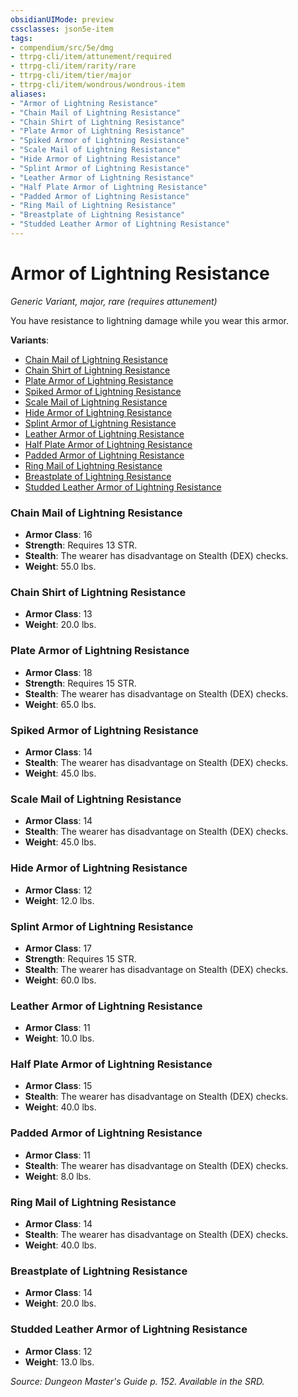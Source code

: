 ```yaml
---
obsidianUIMode: preview
cssclasses: json5e-item
tags:
- compendium/src/5e/dmg
- ttrpg-cli/item/attunement/required
- ttrpg-cli/item/rarity/rare
- ttrpg-cli/item/tier/major
- ttrpg-cli/item/wondrous/wondrous-item
aliases: 
- "Armor of Lightning Resistance"
- "Chain Mail of Lightning Resistance"
- "Chain Shirt of Lightning Resistance"
- "Plate Armor of Lightning Resistance"
- "Spiked Armor of Lightning Resistance"
- "Scale Mail of Lightning Resistance"
- "Hide Armor of Lightning Resistance"
- "Splint Armor of Lightning Resistance"
- "Leather Armor of Lightning Resistance"
- "Half Plate Armor of Lightning Resistance"
- "Padded Armor of Lightning Resistance"
- "Ring Mail of Lightning Resistance"
- "Breastplate of Lightning Resistance"
- "Studded Leather Armor of Lightning Resistance"
---
```

# Armor of Lightning Resistance
*Generic Variant, major, rare (requires attunement)*  


You have resistance to lightning damage while you wear this armor.

**Variants**:
- [Chain Mail of Lightning Resistance](#Chain%20Mail%20of%20Lightning%20Resistance)
- [Chain Shirt of Lightning Resistance](#Chain%20Shirt%20of%20Lightning%20Resistance)
- [Plate Armor of Lightning Resistance](#Plate%20Armor%20of%20Lightning%20Resistance)
- [Spiked Armor of Lightning Resistance](#Spiked%20Armor%20of%20Lightning%20Resistance)
- [Scale Mail of Lightning Resistance](#Scale%20Mail%20of%20Lightning%20Resistance)
- [Hide Armor of Lightning Resistance](#Hide%20Armor%20of%20Lightning%20Resistance)
- [Splint Armor of Lightning Resistance](#Splint%20Armor%20of%20Lightning%20Resistance)
- [Leather Armor of Lightning Resistance](#Leather%20Armor%20of%20Lightning%20Resistance)
- [Half Plate Armor of Lightning Resistance](#Half%20Plate%20Armor%20of%20Lightning%20Resistance)
- [Padded Armor of Lightning Resistance](#Padded%20Armor%20of%20Lightning%20Resistance)
- [Ring Mail of Lightning Resistance](#Ring%20Mail%20of%20Lightning%20Resistance)
- [Breastplate of Lightning Resistance](#Breastplate%20of%20Lightning%20Resistance)
- [Studded Leather Armor of Lightning Resistance](#Studded%20Leather%20Armor%20of%20Lightning%20Resistance)

### Chain Mail of Lightning Resistance

- **Armor Class**: 16
- **Strength**: Requires 13 STR.
- **Stealth**: The wearer has disadvantage on Stealth (DEX) checks.
- **Weight**: 55.0 lbs.

### Chain Shirt of Lightning Resistance

- **Armor Class**: 13
- **Weight**: 20.0 lbs.

### Plate Armor of Lightning Resistance

- **Armor Class**: 18
- **Strength**: Requires 15 STR.
- **Stealth**: The wearer has disadvantage on Stealth (DEX) checks.
- **Weight**: 65.0 lbs.

### Spiked Armor of Lightning Resistance

- **Armor Class**: 14
- **Stealth**: The wearer has disadvantage on Stealth (DEX) checks.
- **Weight**: 45.0 lbs.

### Scale Mail of Lightning Resistance

- **Armor Class**: 14
- **Stealth**: The wearer has disadvantage on Stealth (DEX) checks.
- **Weight**: 45.0 lbs.

### Hide Armor of Lightning Resistance

- **Armor Class**: 12
- **Weight**: 12.0 lbs.

### Splint Armor of Lightning Resistance

- **Armor Class**: 17
- **Strength**: Requires 15 STR.
- **Stealth**: The wearer has disadvantage on Stealth (DEX) checks.
- **Weight**: 60.0 lbs.

### Leather Armor of Lightning Resistance

- **Armor Class**: 11
- **Weight**: 10.0 lbs.

### Half Plate Armor of Lightning Resistance

- **Armor Class**: 15
- **Stealth**: The wearer has disadvantage on Stealth (DEX) checks.
- **Weight**: 40.0 lbs.

### Padded Armor of Lightning Resistance

- **Armor Class**: 11
- **Stealth**: The wearer has disadvantage on Stealth (DEX) checks.
- **Weight**: 8.0 lbs.

### Ring Mail of Lightning Resistance

- **Armor Class**: 14
- **Stealth**: The wearer has disadvantage on Stealth (DEX) checks.
- **Weight**: 40.0 lbs.

### Breastplate of Lightning Resistance

- **Armor Class**: 14
- **Weight**: 20.0 lbs.

### Studded Leather Armor of Lightning Resistance

- **Armor Class**: 12
- **Weight**: 13.0 lbs.


*Source: Dungeon Master's Guide p. 152. Available in the SRD.*